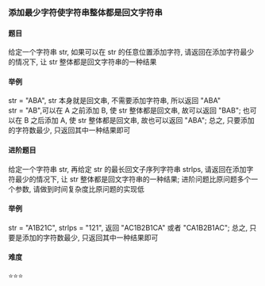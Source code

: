 ### 添加最少字符使字符串整体都是回文字符串

#### 题目
给定一个字符串 str, 如果可以在 str 的任意位置添加字符, 请返回在添加字符最少的情况下, 让 str 整体都是回文字符串的一种结果

#### 举例
str = "ABA", str 本身就是回文串, 不需要添加字符串, 所以返回 "ABA"  
str = "AB",可以在 A 之前添加 B, 使 str 整体都是回文串, 故可以返回 "BAB"; 也可以在 B 之后添加 A, 使 str 整体都是回文串, 故也可以返回 "ABA"; 总之, 只要添加的字符数最少, 只返回其中一种结果即可


#### 进阶题目
给定一个字符串 str, 再给定 str 的最长回文子序列字符串 strlps, 请返回在添加字符最少的情况下, 让 str 整体都是回文字符串的一种结果; 进阶问题比原问题多个一个参数, 请做到时间复杂度比原问题的实现低

#### 举例
str = "A1B21C", strlps = "121", 返回 "AC1B2B1CA" 或者 "CA1B2B1AC"; 总之, 只要是添加的字符数最少, 只返回其中一种结果即可

#### 难度
:star::star::star:
